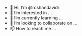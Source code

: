 - 👋 Hi, I’m @roshandavidr
- 👀 I’m interested in ...
- 🌱 I’m currently learning ...
- 💞️ I’m looking to collaborate on ...
- 📫 How to reach me ...

<!---
roshandavidr/roshandavidr is a ✨ special ✨ repository because its `README.md` (this file) appears on your GitHub profile.
You can click the Preview link to take a look at your changes.
--->
